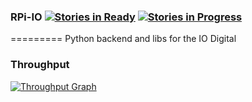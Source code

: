 ### RPi-IO [![Stories in Ready](https://badge.waffle.io/TemosEngenharia/RPI-IO.png?label=ready&title=Ready)](https://waffle.io/TemosEngenharia/RPI-IO) [![Stories in Progress](https://badge.waffle.io/TemosEngenharia/RPI-IO.png?label=in%20progress&title=In%20Progress)](http://waffle.io/TemosEngenharia/RPI-IO)

=========
Python backend and libs for the IO Digital

### Throughput
[![Throughput Graph](https://graphs.waffle.io/TemosEngenharia/RPI-IO/throughput.svg)](https://waffle.io/TemosEngenharia/RPI-IO/metrics/throughput)
